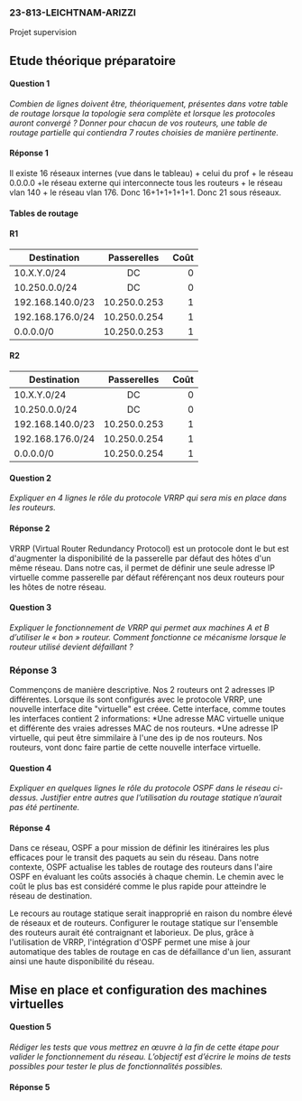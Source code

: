 ### 23-813-LEICHTNAM-ARIZZI
Projet supervision

## Etude théorique préparatoire

#### Question 1 
_Combien de lignes doivent être, théoriquement, présentes dans votre table de routage
lorsque la topologie sera complète et lorsque les protocoles auront convergé ? Donner pour chacun
de vos routeurs, une table de routage partielle qui contiendra 7 routes choisies de manière pertinente._

#### Réponse 1
Il existe 16 réseaux internes (vue dans le tableau) + celui du prof + le réseau 0.0.0.0 +le réseau externe qui interconnecte tous les routeurs + le réseau vlan 140 + le réseau vlan 176. Donc 16+1+1+1+1+1. Donc 21 sous réseaux.

#### Tables de routage 
#### R1
| Destination   |      Passerelles      |  Coût |
|----------|:-------------:|------:|
| 10.X.Y.0/24 |  DC | 0 |
| 10.250.0.0/24 |    DC   |   0 |
| 192.168.140.0/23 | 10.250.0.253 |    1 |
| 192.168.176.0/24 | 10.250.0.254 |    1 |
| 0.0.0.0/0 | 10.250.0.253 |    1 |

#### R2

| Destination   |      Passerelles      |  Coût |
|----------|:-------------:|------:|
| 10.X.Y.0/24 |  DC | 0 |
| 10.250.0.0/24 |    DC   |   0 |
| 192.168.140.0/23 | 10.250.0.253 |    1 |
| 192.168.176.0/24 | 10.250.0.254 |    1 |
| 0.0.0.0/0 | 10.250.0.254 |    1 |

#### Question 2
_Expliquer en 4 lignes le rôle du protocole VRRP qui sera mis en place dans les routeurs._

#### Réponse 2
VRRP (Virtual Router Redundancy Protocol) est un protocole dont le but est d'augmenter la disponibilité de la passerelle par défaut des hôtes d'un même réseau. Dans notre cas, il permet de définir une seule adresse IP virtuelle comme passerelle par défaut référençant nos deux routeurs pour les hôtes de notre réseau.

#### Question 3 
_Expliquer le fonctionnement de VRRP qui permet aux machines A et B d’utiliser le
« bon » routeur. Comment fonctionne ce mécanisme lorsque le routeur utilisé devient défaillant ?_

### Réponse 3 
Commençons de manière descriptive. Nos 2 routeurs ont 2 adresses IP différentes. Lorsque ils sont configurés avec le protocole VRRP, une nouvelle interface dite "virtuelle" est créee. Cette interface, comme toutes les interfaces contient 2 informations: 
*Une adresse MAC virtuelle unique et différente des vraies adresses MAC de nos routeurs.
*Une adresse IP virtuelle, qui peut être simmilaire à l'une des ip de nos routeurs. Nos routeurs, vont donc faire partie de cette nouvelle interface virtuelle. 

#### Question 4
_Expliquer en quelques lignes le rôle du protocole OSPF dans le réseau ci-dessus.
Justifier entre autres que l’utilisation du routage statique n’aurait pas été pertinente._

#### Réponse 4
Dans ce réseau, OSPF a pour mission de définir les itinéraires les plus efficaces pour le transit des paquets au sein du réseau. Dans notre contexte, OSPF actualise les tables de routage des routeurs dans l'aire OSPF en évaluant les coûts associés à chaque chemin. Le chemin avec le coût le plus bas est considéré comme le plus rapide pour atteindre le réseau de destination.

Le recours au routage statique serait inapproprié en raison du nombre élevé de réseaux et de routeurs. Configurer le routage statique sur l'ensemble des routeurs aurait été contraignant et laborieux. De plus, grâce à l'utilisation de VRRP, l'intégration d'OSPF permet une mise à jour automatique des tables de routage en cas de défaillance d'un lien, assurant ainsi une haute disponibilité du réseau.

## Mise en place et configuration des machines virtuelles

#### Question 5
_Rédiger les tests que vous mettrez en œuvre à la fin de cette étape pour valider le
fonctionnement du réseau. L’objectif est d’écrire le moins de tests possibles pour tester le plus de
fonctionnalités possibles._

#### Réponse 5
